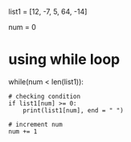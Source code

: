 list1 = [12, -7, 5, 64, -14]  


num = 0
  
# using while loop      
while(num < len(list1)): 
      
    # checking condition 
    if list1[num] >= 0: 
        print(list1[num], end = " ") 
      
    # increment num  
    num += 1
